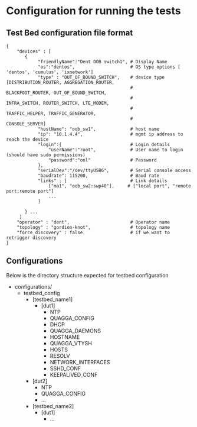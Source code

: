 # Configuration for running the tests

Test Bed configuration file format
--------------------
```
{
    "devices" : [
       {
            "friendlyName":"Dent OOB switch1", # Display Name
            "os":"dentos",                     # OS type options [ 'dentos', 'cumulus', 'ixnetwork']
            "type" : "OUT_OF_BOUND_SWITCH",    # device type [DISTRIBUTION_ROUTER, AGGREGATION_ROUTER,
                                               #              BLACKFOOT_ROUTER, OUT_OF_BOUND_SWITCH,
                                               #              INFRA_SWITCH, ROUTER_SWITCH, LTE_MODEM,
                                               #              TRAFFIC_HELPER, TRAFFIC_GENERATOR,
                                               #              CONSOLE_SERVER]
            "hostName": "oob_sw1",             # host name
            "ip": "10.1.4.4",                  # mgmt ip address to reach the device
            "login":{                          # Login details
                "userName":"root",             # User name to login (should have sudo permissions)
                "password":"onl"               # Password
            },
            "serialDev":"/dev/ttyUSB6",        # Serial console access
            "baudrate": 115200,                # Baud rate
            "links" : [                        # Link details
                ["ma1", "oob_sw2:swp40"],     # ["local port", "remote port:remote port"]
                ...
            ]

       } ...
     ]
    "operator" : "dent",                       # Operator name
    "topology" : "gordion-knot",               # topology name
    "force_discovery" : false                  # if we want to retrigger discovery
}
```

Configurations
---------------------

Below is the directory structure expected for testbed configuration

- configurations/
  - testbed_config
    - [testbed_name1]
      - [dut1]
        - NTP
        - QUAGGA_CONFIG
        - DHCP
        - QUAGGA_DAEMONS
        - HOSTNAME
        - QUAGGA_VTYSH
        - HOSTS
        - RESOLV
        - NETWORK_INTERFACES
        - SSHD_CONF
        - KEEPALIVED_CONF
     - [dut2]
        - NTP
        - QUAGGA_CONFIG
        - ...
    - [testbed_name2]
      - [dut1]
		- ...
